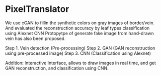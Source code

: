 # PixelTranslator
 We use cGAN to fillin the synthetic colors on gray images of border/vein. And evaluated the reconstruction accuracy by leaf types classification using Alexnet CNN Protopytpe of generate fake image from hand-drawn vein has also been proposed.

Step 1. Vein detection (Pre-processing)
Step 2. GAN            (GAN reconstruction using pre-processed image)
Step 3. CNN            (Classification using Alexnet)

Addition: Interactive Interface, allows to draw images in real time, and get GAN reconstruction, and classification using CNN. 

